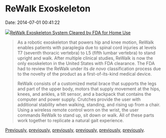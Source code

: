 ReWalk Exoskeleton
==================

Date: 2014-07-01 00:41:22

[![](http://www.jwz.org/images/rewalk-side.jpg)ReWalk Exoskeleton System
Cleared by FDA for Home
Use](http://www.medgadget.com/2014/06/rewalk-exoskeleton-system-cleared-by-fda-for-home-use.html)

> As a robotic exoskeleton that powers hip and knee motion, ReWalk
> enables patients with paraplegia due to spinal cord injuries at levels
> T7 (seventh thoracic vertebra) to L5 (fifth lumbar vertebra) to stand
> upright and walk. After multiple clinical studies, ReWalk is now the
> only exoskeleton in the United States with FDA clearance. The FDA had
> to review the ReWalk under its *de novo* classification process due to
> the novelty of the product as a first-of-its-kind medical device.
>
> ReWalk consists of a customized metal brace that supports the legs and
> part of the upper body, motors that supply movement at the hips,
> knees, and ankles, a tilt sensor, and a backpack that contains the
> computer and power supply. Crutches provide the user with additional
> stability when walking, standing, and rising up from a chair. Using a
> wireless remote control worn on the wrist, the user commands ReWalk to
> stand up, sit down or walk. All of these parts work together to
> replicate a natural gait experience.

[Previously](http://www.jwz.org/blog/2003/11/another-robo-drone-carries-its-human-prey-back-to-the-hive/),
[previously](http://www.jwz.org/blog/2005/07/i-for-one-welcome-our-new-powered-exoskeleton-geriatric-overlords/),
[previously](http://www.jwz.org/blog/2005/01/i-for-one-welcome-our-new-nerdborg-governator-overlords/),
[previously](http://www.jwz.org/blog/2008/02/wheelchair-ramp-will-cost-100000-a-foot/),
[previously](http://www.jwz.org/blog/2004/03/today-in-combat-exoskeleton-news/),
[previously](http://www.jwz.org/blog/2012/05/festo-exohand/).
